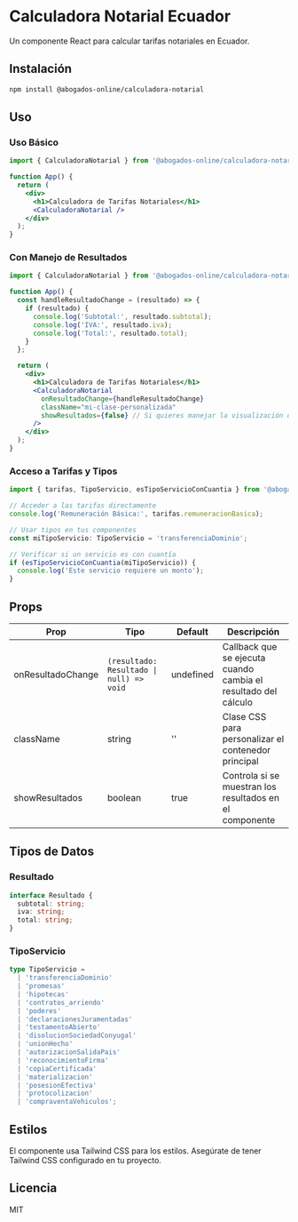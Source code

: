 # Calculadora Notarial Ecuador

Un componente React para calcular tarifas notariales en Ecuador.

## Instalación

```bash
npm install @abogados-online/calculadora-notarial
```

## Uso

### Uso Básico

```jsx
import { CalculadoraNotarial } from '@abogados-online/calculadora-notarial';

function App() {
  return (
    <div>
      <h1>Calculadora de Tarifas Notariales</h1>
      <CalculadoraNotarial />
    </div>
  );
}
```

### Con Manejo de Resultados

```jsx
import { CalculadoraNotarial } from '@abogados-online/calculadora-notarial';

function App() {
  const handleResultadoChange = (resultado) => {
    if (resultado) {
      console.log('Subtotal:', resultado.subtotal);
      console.log('IVA:', resultado.iva);
      console.log('Total:', resultado.total);
    }
  };

  return (
    <div>
      <h1>Calculadora de Tarifas Notariales</h1>
      <CalculadoraNotarial 
        onResultadoChange={handleResultadoChange}
        className="mi-clase-personalizada"
        showResultados={false} // Si quieres manejar la visualización de resultados por tu cuenta
      />
    </div>
  );
}
```

### Acceso a Tarifas y Tipos

```typescript
import { tarifas, TipoServicio, esTipoServicioConCuantia } from '@abogados-online/calculadora-notarial';

// Acceder a las tarifas directamente
console.log('Remuneración Básica:', tarifas.remuneracionBasica);

// Usar tipos en tus componentes
const miTipoServicio: TipoServicio = 'transferenciaDominio';

// Verificar si un servicio es con cuantía
if (esTipoServicioConCuantia(miTipoServicio)) {
  console.log('Este servicio requiere un monto');
}
```

## Props

| Prop | Tipo | Default | Descripción |
|------|------|---------|-------------|
| onResultadoChange | `(resultado: Resultado \| null) => void` | undefined | Callback que se ejecuta cuando cambia el resultado del cálculo |
| className | string | '' | Clase CSS para personalizar el contenedor principal |
| showResultados | boolean | true | Controla si se muestran los resultados en el componente |

## Tipos de Datos

### Resultado

```typescript
interface Resultado {
  subtotal: string;
  iva: string;
  total: string;
}
```

### TipoServicio

```typescript
type TipoServicio =
  | 'transferenciaDominio'
  | 'promesas'
  | 'hipotecas'
  | 'contratos_arriendo'
  | 'poderes'
  | 'declaracionesJuramentadas'
  | 'testamentoAbierto'
  | 'disolucionSociedadConyugal'
  | 'unionHecho'
  | 'autorizacionSalidaPais'
  | 'reconocimientoFirma'
  | 'copiaCertificada'
  | 'materializacion'
  | 'posesionEfectiva'
  | 'protocolizacion'
  | 'compraventaVehiculos';
```

## Estilos

El componente usa Tailwind CSS para los estilos. Asegúrate de tener Tailwind CSS configurado en tu proyecto.

## Licencia

MIT
